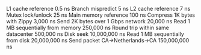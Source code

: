 L1 cache reference 0.5 ns
Branch mispredict 5 ns
L2 cache reference 7 ns
Mutex lock/unlock 25 ns
Main memory reference 100 ns
Compress 1K bytes with Zippy 3,000 ns
Send 2K bytes over 1 Gbps network 20,000 ns
Read 1 MB sequentially from memory 250,000 ns
Round trip within same datacenter 500,000 ns
Disk seek 10,000,000 ns
Read 1 MB sequentially from disk 20,000,000 ns
Send packet CA->Netherlands->CA 150,000,000 ns




